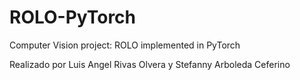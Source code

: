 # ROLO-PyTorch
Computer Vision project: ROLO implemented in PyTorch

Realizado por Luis Angel Rivas Olvera y Stefanny Arboleda Ceferino
